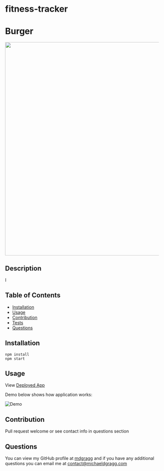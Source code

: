 # fitness-tracker

# Burger

<img src="https://raw.githubusercontent.com/mdgragg/fitness-tracker/master/public/assets/img/ScreenShot.png" width="700" />

## Description
I

## Table of Contents
* [Installation](#installation)
* [Usage](#usage)
* [Contribution](#contribution)
* [Tests](#tests)
* [Questions](#questions)

## Installation
```
npm install
npm start

```
## Usage

View [Deployed App](https://fitness-tracker-mdg.herokuapp.com/)

Demo below shows how application works:

![Demo](https://github.com/mdgragg/burger/blob/master/public/assets/img/Demo.gif?raw=true)



## Contribution
Pull request welcome or see contact info in questions section



## Questions
You can view my GitHub profile at [mdgragg](https://github.com/mdgragg) and if you have any additional questions you can email me at contact@michaeldgragg.com
